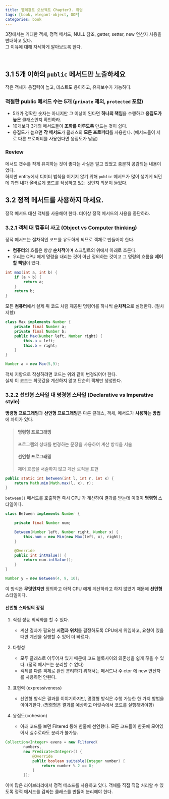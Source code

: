 ```yaml
---
title: 엘레강트 오브젝트 Chapter3. 취업
tags: [book, elegant-object, OOP]
categories: book
---
```


3장에서는 거대한 객체, 정적 메서드, NULL 참조, getter, setter, new 연산자 사용을 반대하고 있다.  
그 이유에 대해 자세하게 알아보도록 한다.

<!--more-->
<br>

## 3.1 5개 이하의 `public` 메서드만 노출하세요

작은 객체가 응집력이 높고, 테스트도 용이하고, 유지보수가 가능하다.

### 적절한 **public 메서드** 수는 **5개** (`private` 제외, `protected` 포함)
- 5개가 정확한 숫자는 아니지만 그 이상이 된다면 **하나의 책임**을 수행하고 **응집도가 높은** 클래스인지 확인하라.
- 10개보다 3개의 메서드들이 **조화를 이루도록** 만드는 것이 쉽다.
- 응집도가 높으면 **각 메서드**가 클래스의 **모든 프로퍼티**를 사용한다. (메서드들이 서로 다른 프로퍼티를 사용한다면 응집도가 낮음) 


### Review

메서드 갯수를 작게 유지하는 것이 좋다는 사실은 알고 있었고 충분히 공감되는 내용이었다.    
하지만 entity에서 디미터 법칙을 어기지 않기 위해 `public` 메서드가 많이 생기게 되던데
과연 내가 올바르게 코드를 작성하고 있는 것인지 의문이 들었다.

## 3.2 정적 메서드를 사용하지 마세요.

정적 메서드 대신 객체를 사용해야 한다. 더이상 정적 메서드의 사용을 중단하라.

### 3.2.1 객체 대 컴퓨터 사고 (Object vs Computer thinking)

정적 메서드는 절차적인 코드를 유도하게 되므로 객체로 만들어야 한다.

- **컴퓨터**의 흐름은 항상 **순차적**이며 스크립트의 위에서 아래로 흐른다.
- 우리는 CPU 에게 명령을 내리는 것이 아닌 정의하는 것이고 그 명령의 흐름을 **제어할 책임**이 있다.

```java 
int max(int a, int b) {
    if (a > b) {
        return a;
    }
    return b;
}
```

모든 **컴퓨터**에서 실제 위 코드 처럼 제공된 명령어를 하나씩 **순차적**으로 실행한다. (절차지향)

```java
class Max implements Number {
    private final Number a; 
    private final Number b;
    public Max(Number left, Number right) {
        this.a = left;
        this.b = right;
    }
}

Number a = new Max(5,9);
```

객체 지향으로 작성하려면 코드는 위와 같이 변경되어야 한다.  
실제 이 코드는 최댓값을 계산하지 않고 단순히 객체만 생성한다.

### 3.2.2 선언형 스타일 대 명령형 스타일 (Declarative vs Imperative style)

**명령형 프로그래밍**과 **선언형 프로그래밍**은 다른 클래스, 객체, 메서드가 **사용하는 방법**에 차이가 있다.

> #### 명령형 프로그래밍
> 프로그램의 상태를 변경하는 문장을 사용하여 계산 방식을 서술
>
> #### 선언형 프로그래밍
> 제어 흐름을 서술하지 않고 계산 로직을 표현


```java 
public static int between(int l, int r, int x) {
    return Math.min(Math.max(l, x), r);
}
```

`between()` 메서드를 호출하면 즉시 CPU 가 계산하여 결과를 받는데 이것이 **명령형** 스타일이다.

```java 
class Between implements Number {

    private final Number num;

    Between(Number left, Number right, Number x) {
        this.num = new Min(new Max(left, x), right);
    }

    @Override
    public int intValue() {
        return num.intValue();
    }
}

Number y = new Between(4, 9, 10);
``` 
 
이 방식은 **무엇인지만** 정의하고 아직 CPU 에게 계산하라고 하지 않았기 때문에 **선언형** 스타일이다.


#### 선언형 스타일의 장점
1. 직접 성능 최적화를 할 수 있다.
   - 계산 결과가 필요한 **시점과 위치**를 결정하도록 CPU에게 위임하고, 요청이 있을 때만 계산을 실행할 수 있어 더 빠르다.
   
2. 다형성
   - 모두 클래스로 이루어져 있기 때문에 코드 블록사이의 의존성을 쉽게 끊을 수 있다. (정적 메서드는 분리할 수 없다)
   - 객체를 다른 객체로 완전 분리하기 위해서는 메서드나 주 ctor 에 new 연산자를 사용하면 안된다.
   
3. 표현력 (expressiveness)
   - 선언형 방식은 결과를 이야기하지만, 명령형 방식은 수행 가능한 한 가지 방법을 이야기한다. (명령형은 결과를 예상하고 머릿속에서 코드를 실행해봐야함)
   
4. 응집도(cohesion)
   - 아래 코드를 보면 Filtered 통해 한줄에 선언했다. 모든 코드들이 한곳에 모여있어서 실수로라도 분리가 불가능.


````java 
Collection<Integer> evens = new Filtered(
        numbers,
        new Predicate<Integer>() {
            @Override
            public boolean suitable(Integer number) {
                return number % 2 == 0;
            }
        });
````

이미 많은 라이브러리에서 정적 메소드를 사용하고 있다. 
객체를 직접 직접 처리할 수 있도록 정적 메서드를 감싸는 클래스를 만들어 분리해야 한다.

